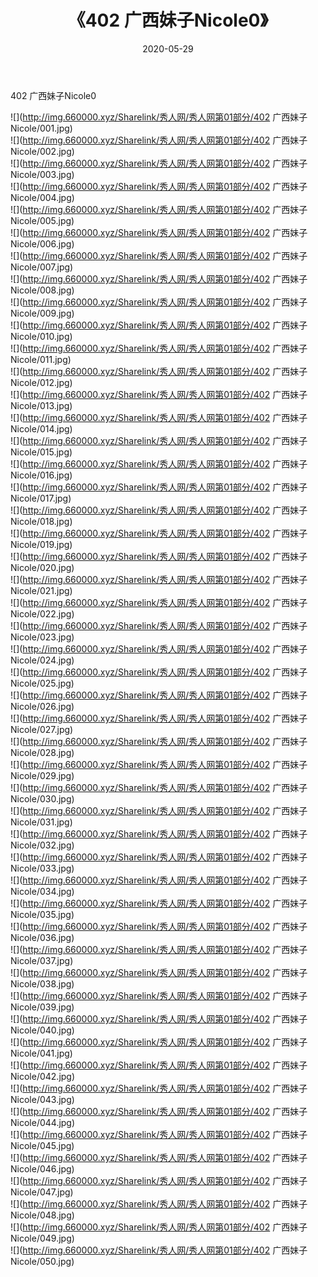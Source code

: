 ﻿---
layout: post
title:  《402 广西妹子Nicole0》
date:   2020-05-29
img: http://img.660000.xyz/Sharelink/秀人网/秀人网第01部分/402 广西妹子Nicole0/000.jpg
categories: [美女, 清纯, 唯美]
---

402 广西妹子Nicole0

  ![](http://img.660000.xyz/Sharelink/秀人网/秀人网第01部分/402 广西妹子Nicole/001.jpg) <br> ![](http://img.660000.xyz/Sharelink/秀人网/秀人网第01部分/402 广西妹子Nicole/002.jpg) <br> ![](http://img.660000.xyz/Sharelink/秀人网/秀人网第01部分/402 广西妹子Nicole/003.jpg) <br> ![](http://img.660000.xyz/Sharelink/秀人网/秀人网第01部分/402 广西妹子Nicole/004.jpg) <br> ![](http://img.660000.xyz/Sharelink/秀人网/秀人网第01部分/402 广西妹子Nicole/005.jpg) <br> ![](http://img.660000.xyz/Sharelink/秀人网/秀人网第01部分/402 广西妹子Nicole/006.jpg) <br> ![](http://img.660000.xyz/Sharelink/秀人网/秀人网第01部分/402 广西妹子Nicole/007.jpg) <br> ![](http://img.660000.xyz/Sharelink/秀人网/秀人网第01部分/402 广西妹子Nicole/008.jpg) <br> ![](http://img.660000.xyz/Sharelink/秀人网/秀人网第01部分/402 广西妹子Nicole/009.jpg) <br> ![](http://img.660000.xyz/Sharelink/秀人网/秀人网第01部分/402 广西妹子Nicole/010.jpg) <br> ![](http://img.660000.xyz/Sharelink/秀人网/秀人网第01部分/402 广西妹子Nicole/011.jpg) <br> ![](http://img.660000.xyz/Sharelink/秀人网/秀人网第01部分/402 广西妹子Nicole/012.jpg) <br> ![](http://img.660000.xyz/Sharelink/秀人网/秀人网第01部分/402 广西妹子Nicole/013.jpg) <br> ![](http://img.660000.xyz/Sharelink/秀人网/秀人网第01部分/402 广西妹子Nicole/014.jpg) <br> ![](http://img.660000.xyz/Sharelink/秀人网/秀人网第01部分/402 广西妹子Nicole/015.jpg) <br> ![](http://img.660000.xyz/Sharelink/秀人网/秀人网第01部分/402 广西妹子Nicole/016.jpg) <br> ![](http://img.660000.xyz/Sharelink/秀人网/秀人网第01部分/402 广西妹子Nicole/017.jpg) <br> ![](http://img.660000.xyz/Sharelink/秀人网/秀人网第01部分/402 广西妹子Nicole/018.jpg) <br> ![](http://img.660000.xyz/Sharelink/秀人网/秀人网第01部分/402 广西妹子Nicole/019.jpg) <br> ![](http://img.660000.xyz/Sharelink/秀人网/秀人网第01部分/402 广西妹子Nicole/020.jpg) <br> ![](http://img.660000.xyz/Sharelink/秀人网/秀人网第01部分/402 广西妹子Nicole/021.jpg) <br> ![](http://img.660000.xyz/Sharelink/秀人网/秀人网第01部分/402 广西妹子Nicole/022.jpg) <br> ![](http://img.660000.xyz/Sharelink/秀人网/秀人网第01部分/402 广西妹子Nicole/023.jpg) <br> ![](http://img.660000.xyz/Sharelink/秀人网/秀人网第01部分/402 广西妹子Nicole/024.jpg) <br> ![](http://img.660000.xyz/Sharelink/秀人网/秀人网第01部分/402 广西妹子Nicole/025.jpg) <br> ![](http://img.660000.xyz/Sharelink/秀人网/秀人网第01部分/402 广西妹子Nicole/026.jpg) <br> ![](http://img.660000.xyz/Sharelink/秀人网/秀人网第01部分/402 广西妹子Nicole/027.jpg) <br> ![](http://img.660000.xyz/Sharelink/秀人网/秀人网第01部分/402 广西妹子Nicole/028.jpg) <br> ![](http://img.660000.xyz/Sharelink/秀人网/秀人网第01部分/402 广西妹子Nicole/029.jpg) <br> ![](http://img.660000.xyz/Sharelink/秀人网/秀人网第01部分/402 广西妹子Nicole/030.jpg) <br> ![](http://img.660000.xyz/Sharelink/秀人网/秀人网第01部分/402 广西妹子Nicole/031.jpg) <br> ![](http://img.660000.xyz/Sharelink/秀人网/秀人网第01部分/402 广西妹子Nicole/032.jpg) <br> ![](http://img.660000.xyz/Sharelink/秀人网/秀人网第01部分/402 广西妹子Nicole/033.jpg) <br> ![](http://img.660000.xyz/Sharelink/秀人网/秀人网第01部分/402 广西妹子Nicole/034.jpg) <br> ![](http://img.660000.xyz/Sharelink/秀人网/秀人网第01部分/402 广西妹子Nicole/035.jpg) <br> ![](http://img.660000.xyz/Sharelink/秀人网/秀人网第01部分/402 广西妹子Nicole/036.jpg) <br> ![](http://img.660000.xyz/Sharelink/秀人网/秀人网第01部分/402 广西妹子Nicole/037.jpg) <br> ![](http://img.660000.xyz/Sharelink/秀人网/秀人网第01部分/402 广西妹子Nicole/038.jpg) <br> ![](http://img.660000.xyz/Sharelink/秀人网/秀人网第01部分/402 广西妹子Nicole/039.jpg) <br> ![](http://img.660000.xyz/Sharelink/秀人网/秀人网第01部分/402 广西妹子Nicole/040.jpg) <br> ![](http://img.660000.xyz/Sharelink/秀人网/秀人网第01部分/402 广西妹子Nicole/041.jpg) <br> ![](http://img.660000.xyz/Sharelink/秀人网/秀人网第01部分/402 广西妹子Nicole/042.jpg) <br> ![](http://img.660000.xyz/Sharelink/秀人网/秀人网第01部分/402 广西妹子Nicole/043.jpg) <br> ![](http://img.660000.xyz/Sharelink/秀人网/秀人网第01部分/402 广西妹子Nicole/044.jpg) <br> ![](http://img.660000.xyz/Sharelink/秀人网/秀人网第01部分/402 广西妹子Nicole/045.jpg) <br> ![](http://img.660000.xyz/Sharelink/秀人网/秀人网第01部分/402 广西妹子Nicole/046.jpg) <br> ![](http://img.660000.xyz/Sharelink/秀人网/秀人网第01部分/402 广西妹子Nicole/047.jpg) <br> ![](http://img.660000.xyz/Sharelink/秀人网/秀人网第01部分/402 广西妹子Nicole/048.jpg) <br> ![](http://img.660000.xyz/Sharelink/秀人网/秀人网第01部分/402 广西妹子Nicole/049.jpg) <br> ![](http://img.660000.xyz/Sharelink/秀人网/秀人网第01部分/402 广西妹子Nicole/050.jpg) <br>